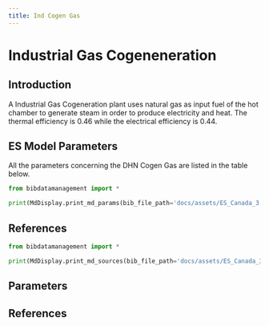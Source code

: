 ```yaml
---
title: Ind Cogen Gas
---
```


# Industrial Gas Cogeneneration

## Introduction

A Industrial Gas Cogeneration plant uses natural gas as input fuel of
the hot chamber to generate steam in order to produce electricity and
heat. The thermal efficiency is 0.46 while the electrical efficiency is
0.44.

## ES Model Parameters

All the parameters concerning the DHN Cogen Gas are listed in the table
below.

```python exec="on"
from bibdatamanagement import *

print(MdDisplay.print_md_params(bib_file_path='docs/assets/ES_Canada_3.bib',filter_entry='IND_COGEN_GAS'))
```

## References

```python exec="on"
from bibdatamanagement import *

print(MdDisplay.print_md_sources(bib_file_path='docs/assets/ES_Canada_3.bib',filter_entry='IND_COGEN_GAS'))
```

## Parameters

## References
